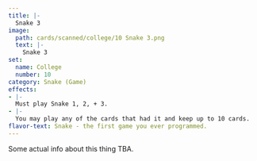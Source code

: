 ```yaml
---
title: |-
  Snake 3
image: 
  path: cards/scanned/college/10 Snake 3.png
  text: |-
    Snake 3
set:
  name: College
  number: 10
category: Snake (Game)
effects: 
- |-
  Must play Snake 1, 2, + 3.
- |-
  You may play any of the cards that had it and keep up to 10 cards.
flavor-text: Snake - the first game you ever programmed.
---
```

Some actual info about this thing TBA.
